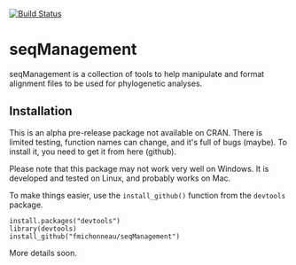 

[![Build Status](https://travis-ci.org/fmichonneau/seqManagement.png?branch=master)](https://travis-ci.org/fmichonneau/seqManagement.png)


# seqManagement

seqManagement is a collection of tools to help manipulate and format alignment files to be used for phylogenetic analyses.

## Installation

This is an alpha pre-release package not available on CRAN. There is limited testing, function names can change, and it's full of bugs (maybe). To install it, you need to get it from here (github).

Please note that this package may not work very well on Windows. It is developed and tested on Linux, and probably works on Mac.

To make things easier, use the `install_github()` function from the `devtools` package.

````
install.packages("devtools")
library(devtools)
install_github("fmichonneau/seqManagement")
````

More details soon.
